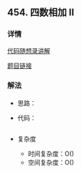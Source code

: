 ## 454. 四数相加 II

### 详情

[代码随想录讲解](https://programmercarl.com/0454.%E5%9B%9B%E6%95%B0%E7%9B%B8%E5%8A%A0II.html)

[题目链接](https://leetcode.cn/problems/4sum-ii/description/)

### 解法

#### 

- 思路：

- 代码：

  ```js

  ```

- 复杂度

  - 时间复杂度：O()
  - 空间复杂度：O()
